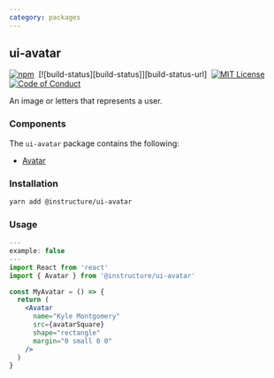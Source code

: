 ```yaml
---
category: packages
---
```


## ui-avatar

[![npm][npm]][npm-url]&nbsp;
[![build-status][build-status]][build-status-url]&nbsp;
[![MIT License][license-badge]][license]&nbsp;
[![Code of Conduct][coc-badge]][coc]

An image or letters that represents a user.

### Components

The `ui-avatar` package contains the following:

- [Avatar](#Avatar)

### Installation

```sh
yarn add @instructure/ui-avatar
```

### Usage

```jsx
---
example: false
---
import React from 'react'
import { Avatar } from '@instructure/ui-avatar'

const MyAvatar = () => {
  return (
    <Avatar
      name="Kyle Montgomery"
      src={avatarSquare}
      shape="rectangle"
      margin="0 small 0 0"
    />
  )
}
```

[npm]: https://img.shields.io/npm/v/@instructure/ui-avatar.svg
[npm-url]: https://npmjs.com/package/@instructure/ui-avatar
[license-badge]: https://img.shields.io/npm/l/instructure-ui.svg?style=flat-square
[license]: https://github.com/instructure/instructure-ui/blob/master/LICENSE
[coc-badge]: https://img.shields.io/badge/code%20of-conduct-ff69b4.svg?style=flat-square
[coc]: https://github.com/instructure/instructure-ui/blob/master/CODE_OF_CONDUCT.md
